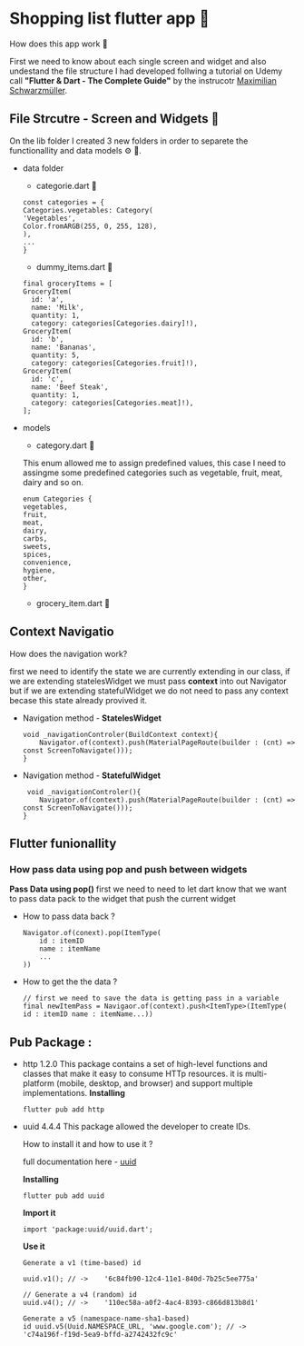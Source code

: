 # Shopping list flutter app 🛒

How does this app work 🧠

First we need to know about each single screen and widget and also undestand the file structure I had developed follwing a tutorial on Udemy call  **"Flutter & Dart - The Complete Guide"** by the instrucotr   [Maximilian Schwarzmüller](https://www.udemy.com/user/maximilian-schwarzmuller/).



## File Strcutre - Screen and Widgets 📑 

On the lib folder I created 3 new folders in order to separete the functionallity and data models ⚙️ 🧠. 


- data folder
    - categorie.dart 🎯
    ```
    const categories = {
    Categories.vegetables: Category(
    'Vegetables',
    Color.fromARGB(255, 0, 255, 128),
    ),
    ...
    }
    ```
    - dummy_items.dart 🎯
    ```
    final groceryItems = [
  GroceryItem(
      id: 'a',
      name: 'Milk',
      quantity: 1,
      category: categories[Categories.dairy]!),
  GroceryItem(
      id: 'b',
      name: 'Bananas',
      quantity: 5,
      category: categories[Categories.fruit]!),
  GroceryItem(
      id: 'c',
      name: 'Beef Steak',
      quantity: 1,
      category: categories[Categories.meat]!),
    ];
    ```
- models 
    - category.dart 🎯

    This enum allowed me to assign predefined values, this case I need to assingme some predefined categories such as vegetable, fruit, meat, dairy and so on.

    ```
    enum Categories {
    vegetables,
    fruit,
    meat,
    dairy,
    carbs,
    sweets,
    spices,
    convenience,
    hygiene,
    other,
    }   
    ```

    - grocery_item.dart 🎯


## Context Navigatio 

How does the navigation work?

first we need to identify the state we are currently extending in our class, if we are extending  statelesWidget we must pass **context** into out Navigator but if we are extending statefulWidget we do not need to pass any context becase this state already provived it. 

- Navigation method - **StatelesWidget**

    ```
    void _navigationControler(BuildContext context){
        Navigator.of(context).push(MaterialPageRoute(builder : (cnt) => const ScreenToNavigate()));
    }
    ```

 - Navigation method - **StatefulWidget**

    ```
     void _navigationControler(){
        Navigator.of(context).push(MaterialPageRoute(builder : (cnt) => const ScreenToNavigate()));
    }
    ```

## Flutter funionallity 

### How pass data using pop and push between widgets 

**Pass Data using pop()**
first we need to need to let dart know that we want to pass data pack to the widget that push the current widget 
- How to pass data back ? 
    ```
    Navigator.of(conext).pop(ItemType(
        id : itemID 
        name : itemName
        ...
    ))
    ```
- How to get the the data ? 
    ```
    // first we need to save the data is getting pass in a variable 
    final newItemPass = Navigaor.of(context).push<ItemType>(ItemType( id : itemID name : itemName...))
    ```

## Pub Package : 

- http 1.2.0
    This package contains a set of high-level functions and classes that make it easy to consume HTTp resources. it is multi-platform (mobile, desktop, and browser) and support multiple implementations.
    **Installing**
    ```
    flutter pub add http
    ```


- uuid 4.4.4 
    This package allowed the developer to create IDs. 

    How to install it and how to use it ?

    full documentation here - [uuid](https://pub.dev/packages/uuid/install)

    **Installing**
    ```
    flutter pub add uuid
    ```
    **Import it**
    ```
    import 'package:uuid/uuid.dart';
    ```
    **Use it**
    ```
    Generate a v1 (time-based) id

    uuid.v1(); // ->    '6c84fb90-12c4-11e1-840d-7b25c5ee775a'

    // Generate a v4 (random) id
    uuid.v4(); // ->    '110ec58a-a0f2-4ac4-8393-c866d813b8d1'

    Generate a v5 (namespace-name-sha1-based) 
    id uuid.v5(Uuid.NAMESPACE_URL, 'www.google.com'); // ->   'c74a196f-f19d-5ea9-bffd-a2742432fc9c'
    ```
